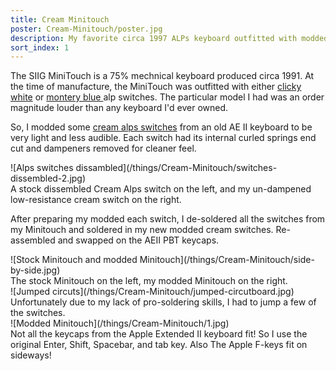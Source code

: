 ```yaml
---
title: Cream Minitouch
poster: Cream-Minitouch/poster.jpg
description: My favorite circa 1997 ALPs keyboard outfitted with modded keycaps, switches, and springs.
sort_index: 1
---
```

The SIIG MiniTouch is a 75% mechnical keyboard produced circa 1991. At the time of manufacture, the MiniTouch was outfitted with either [clicky white](http://deskthority.net/wiki/Alps_SKCM_White) or [montery blue ](http://deskthority.net/wiki/SMK_Alps_mount) alp switches.  The particular model I had was an order magnitude louder than any keyboard I'd ever owned.

So, I modded some [cream alps switches](http://deskthority.net/wiki/Alps_SKCM_Cream_Damped) from an old AE II keyboard to be very light and less audible. Each switch had its internal curled springs end cut and dampeners removed for cleaner feel.

<div class='captioned-image'>
![Alps switches dissambled](/things/Cream-Minitouch/switches-dissembled-2.jpg)
<div class='caption'>A stock dissembled Cream Alps switch on the left, and my un-dampened low-resistance cream switch on the right.</div>
</div>

After preparing my modded each switch, I de-soldered all the switches from my Minitouch and soldered in my new modded cream switches.  Re-assembled and swapped on the AEII PBT keycaps. 

<div class='captioned-image'>
![Stock Minitouch and modded Minitouch](/things/Cream-Minitouch/side-by-side.jpg)
<div class='caption'>The stock Minitouch on the left, my modded Minitouch on the right.</div>
</div>


<div class='captioned-image'>
![Jumped circuts](/things/Cream-Minitouch/jumped-circutboard.jpg)
<div class='caption'>Unfortunately due to my lack of pro-soldering skills, I had to jump a few of the switches.</div>

</div>


<div class='captioned-image'>
![Modded Minitouch](/things/Cream-Minitouch/1.jpg)
<div class='caption'>Not all the keycaps from the Apple Extended II keyboard fit! So I use the original Enter, Shift, Spacebar, and tab key. Also The Apple F-keys fit on sideways!</div>
</div>
